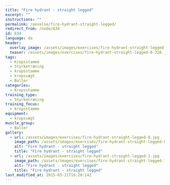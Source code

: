 ```yaml
---
title: "Fire hydrant - straight legged"
excerpt: ""
instructions: ""
permalink: /oevelse/fire-hydrant-straight-legged/
redirect_from: /node/634
id: 634
language: da
header:
  overlay_image: /assets/images/exercises/fire-hydrant-straight-legged-0.jpg
  teaser: /assets/images/exercises/fire-hydrant-straight-legged-0-320.jpg
tags:
  - Kropsstamme
  - Styrketræning
  - kropsstamme
  - kropsvægt
  - Baller
categories:
  - Kropsstamme
training_type: 
  - Styrketræning
training_focus: 
  - kropsstamme
equipment:
  - kropsvægt
muscle_group:
  - Baller
gallery:
  - url: /assets/images/exercises/fire-hydrant-straight-legged-0.jpg
    image_path: /assets/images/exercises/fire-hydrant-straight-legged-0-320.jpg
    alt: "Fire hydrant - straight legged"
    title: "Fire hydrant - straight legged"
  - url: /assets/images/exercises/fire-hydrant-straight-legged-1.jpg
    image_path: /assets/images/exercises/fire-hydrant-straight-legged-1-320.jpg
    alt: "Fire hydrant - straight legged"
    title: "Fire hydrant - straight legged"
last_modified_at: 2015-03-21T16:20:14Z
---
```



